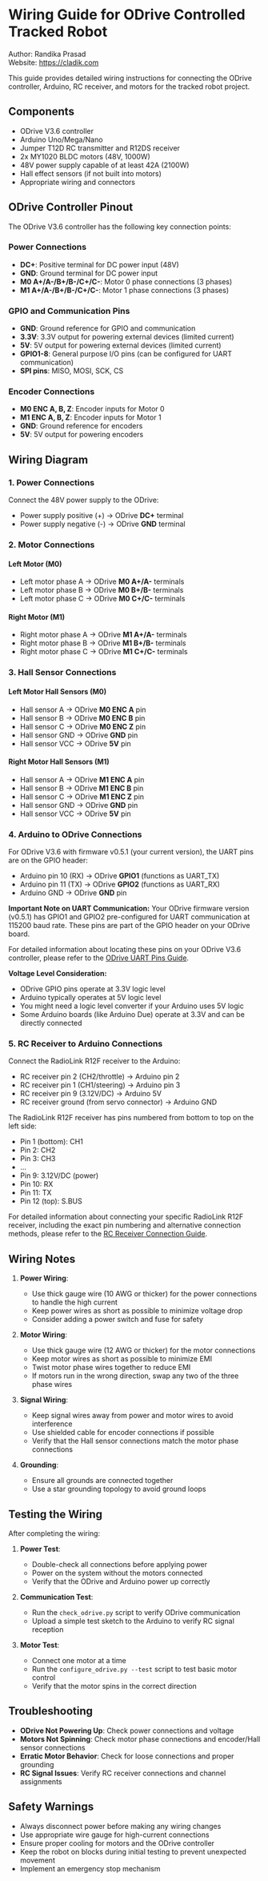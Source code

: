 # Wiring Guide for ODrive Controlled Tracked Robot

Author: Randika Prasad  
Website: https://cladik.com

This guide provides detailed wiring instructions for connecting the ODrive controller, Arduino, RC receiver, and motors for the tracked robot project.

## Components

- ODrive V3.6 controller
- Arduino Uno/Mega/Nano
- Jumper T12D RC transmitter and R12DS receiver
- 2x MY1020 BLDC motors (48V, 1000W)
- 48V power supply capable of at least 42A (2100W)
- Hall effect sensors (if not built into motors)
- Appropriate wiring and connectors

## ODrive Controller Pinout

The ODrive V3.6 controller has the following key connection points:

### Power Connections
- **DC+**: Positive terminal for DC power input (48V)
- **GND**: Ground terminal for DC power input
- **M0 A+/A-/B+/B-/C+/C-**: Motor 0 phase connections (3 phases)
- **M1 A+/A-/B+/B-/C+/C-**: Motor 1 phase connections (3 phases)

### GPIO and Communication Pins
- **GND**: Ground reference for GPIO and communication
- **3.3V**: 3.3V output for powering external devices (limited current)
- **5V**: 5V output for powering external devices (limited current)
- **GPIO1-8**: General purpose I/O pins (can be configured for UART communication)
- **SPI pins**: MISO, MOSI, SCK, CS

### Encoder Connections
- **M0 ENC A, B, Z**: Encoder inputs for Motor 0
- **M1 ENC A, B, Z**: Encoder inputs for Motor 1
- **GND**: Ground reference for encoders
- **5V**: 5V output for powering encoders

## Wiring Diagram

### 1. Power Connections

Connect the 48V power supply to the ODrive:
- Power supply positive (+) → ODrive **DC+** terminal
- Power supply negative (-) → ODrive **GND** terminal

### 2. Motor Connections

#### Left Motor (M0)
- Left motor phase A → ODrive **M0 A+/A-** terminals
- Left motor phase B → ODrive **M0 B+/B-** terminals
- Left motor phase C → ODrive **M0 C+/C-** terminals

#### Right Motor (M1)
- Right motor phase A → ODrive **M1 A+/A-** terminals
- Right motor phase B → ODrive **M1 B+/B-** terminals
- Right motor phase C → ODrive **M1 C+/C-** terminals

### 3. Hall Sensor Connections

#### Left Motor Hall Sensors (M0)
- Hall sensor A → ODrive **M0 ENC A** pin
- Hall sensor B → ODrive **M0 ENC B** pin
- Hall sensor C → ODrive **M0 ENC Z** pin
- Hall sensor GND → ODrive **GND** pin
- Hall sensor VCC → ODrive **5V** pin

#### Right Motor Hall Sensors (M1)
- Hall sensor A → ODrive **M1 ENC A** pin
- Hall sensor B → ODrive **M1 ENC B** pin
- Hall sensor C → ODrive **M1 ENC Z** pin
- Hall sensor GND → ODrive **GND** pin
- Hall sensor VCC → ODrive **5V** pin

### 4. Arduino to ODrive Connections

For ODrive V3.6 with firmware v0.5.1 (your current version), the UART pins are on the GPIO header:
- Arduino pin 10 (RX) → ODrive **GPIO1** (functions as UART_TX)
- Arduino pin 11 (TX) → ODrive **GPIO2** (functions as UART_RX)
- Arduino GND → ODrive **GND** pin

**Important Note on UART Communication:**
Your ODrive firmware version (v0.5.1) has GPIO1 and GPIO2 pre-configured for UART communication at 115200 baud rate. These pins are part of the GPIO header on your ODrive board.

For detailed information about locating these pins on your ODrive V3.6 controller, please refer to the [ODrive UART Pins Guide](odrive_uart_pins.md).

**Voltage Level Consideration:**
- ODrive GPIO pins operate at 3.3V logic level
- Arduino typically operates at 5V logic level
- You might need a logic level converter if your Arduino uses 5V logic
- Some Arduino boards (like Arduino Due) operate at 3.3V and can be directly connected

### 5. RC Receiver to Arduino Connections

Connect the RadioLink R12F receiver to the Arduino:
- RC receiver pin 2 (CH2/throttle) → Arduino pin 2
- RC receiver pin 1 (CH1/steering) → Arduino pin 3
- RC receiver pin 9 (3.12V/DC) → Arduino 5V
- RC receiver ground (from servo connector) → Arduino GND

The RadioLink R12F receiver has pins numbered from bottom to top on the left side:
- Pin 1 (bottom): CH1
- Pin 2: CH2
- Pin 3: CH3
- ...
- Pin 9: 3.12V/DC (power)
- Pin 10: RX
- Pin 11: TX
- Pin 12 (top): S.BUS

For detailed information about connecting your specific RadioLink R12F receiver, including the exact pin numbering and alternative connection methods, please refer to the [RC Receiver Connection Guide](rc_receiver_connection.md).

## Wiring Notes

1. **Power Wiring**:
   - Use thick gauge wire (10 AWG or thicker) for the power connections to handle the high current
   - Keep power wires as short as possible to minimize voltage drop
   - Consider adding a power switch and fuse for safety

2. **Motor Wiring**:
   - Use thick gauge wire (12 AWG or thicker) for the motor connections
   - Keep motor wires as short as possible to minimize EMI
   - Twist motor phase wires together to reduce EMI
   - If motors run in the wrong direction, swap any two of the three phase wires

3. **Signal Wiring**:
   - Keep signal wires away from power and motor wires to avoid interference
   - Use shielded cable for encoder connections if possible
   - Verify that the Hall sensor connections match the motor phase connections

4. **Grounding**:
   - Ensure all grounds are connected together
   - Use a star grounding topology to avoid ground loops

## Testing the Wiring

After completing the wiring:

1. **Power Test**:
   - Double-check all connections before applying power
   - Power on the system without the motors connected
   - Verify that the ODrive and Arduino power up correctly

2. **Communication Test**:
   - Run the `check_odrive.py` script to verify ODrive communication
   - Upload a simple test sketch to the Arduino to verify RC signal reception

3. **Motor Test**:
   - Connect one motor at a time
   - Run the `configure_odrive.py --test` script to test basic motor control
   - Verify that the motor spins in the correct direction

## Troubleshooting

- **ODrive Not Powering Up**: Check power connections and voltage
- **Motors Not Spinning**: Check motor phase connections and encoder/Hall sensor connections
- **Erratic Motor Behavior**: Check for loose connections and proper grounding
- **RC Signal Issues**: Verify RC receiver connections and channel assignments

## Safety Warnings

- Always disconnect power before making any wiring changes
- Use appropriate wire gauge for high-current connections
- Ensure proper cooling for motors and the ODrive controller
- Keep the robot on blocks during initial testing to prevent unexpected movement
- Implement an emergency stop mechanism
